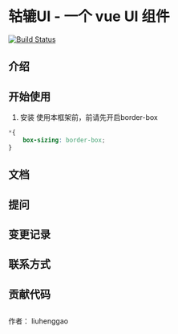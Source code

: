 # 轱辘UI - 一个 vue UI 组件
[![Build Status](https://travis-ci.org/liuhenggao/gulu-demo.svg?branch=master)](https://travis-ci.org/liuhenggao/gulu-demo)
## 介绍

## 开始使用
1. 安装 
使用本框架前，前请先开启border-box

```css
*{
    box-sizing: border-box;
}
```

## 文档

## 提问

## 变更记录

## 联系方式

## 贡献代码

## 

作者： liuhenggao


